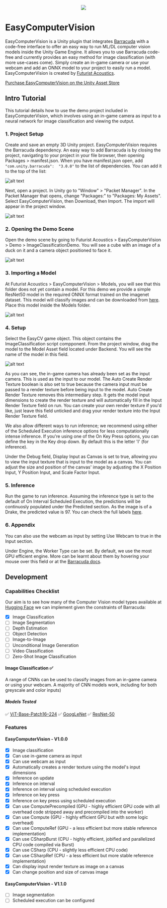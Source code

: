 <p align="center">
  <img src="https://github.com/FuturistAcoustics/EasyCV/blob/main/Images/EasyComputerVision%20Logo%20192x192.png">
</p>

# EasyComputerVision
EasyComputerVision is a Unity plugin that integrates [Barracuda](https://docs.unity3d.com/Packages/com.unity.barracuda@3.0/manual/TensorHandling.html) with a code-free interface to offer an easy way to run ML/DL computer vision models inside the Unity Game Engine. It allows you to use Barracuda code-free and currently provides an easy method for image classification (with more use-cases come). Simply create an in-game camera or use your webcam and add an ONNX model to your project to easily run a model. EasyComputerVision is created by [Futurist Acoustics](https://futuristacoustics.com/).

[Purchase EasyComputerVision on the Unity Asset Store](https://u3d.as/37DT)

## Intro Tutorial
This tutorial details how to use the demo project included in EasyComputerVision, which involves using an in-game camera as input to a neural network for image classification and viewing the output.

### 1. Project Setup
Create and save an empty 3D Unity project. EasyComputerVision requires the Barracuda dependency. An easy way to add Barracuda is by closing the project, navigating to your project in your file browser, then opening Packages > manifest.json. When you have manifest.json open, add 
`"com.unity.barracuda":  "3.0.0"` to the list of dependencies. You can add it to the top of the list:

![alt text](https://github.com/FuturistAcoustics/EasyCV/blob/main/Images/Tutorial_01.png?raw=true "Tutorial_1")

Next, open a project. In Unity go to "Window" > "Packet Manager". In the Packet Manager that opens, change "Packages:" to "Packages: My Assets". Select EasyComputerVision, then Download, then Import. The import will appear in the project window.

![alt text](https://github.com/FuturistAcoustics/EasyCV/blob/main/Images/Tutorial_02.png?raw=true "Tutorial_2")

### 2. Opening the Demo Scene
Open the demo scene by going to Futurist Acoustics > EasyComputerVision > Demo > ImageClassificationDemo. You will see a cube with an image of a duck on it and a camera object positioned to face it.

![alt text](https://github.com/FuturistAcoustics/EasyCV/blob/main/Images/Tutorial_03.png?raw=true "Tutorial_3")

### 3. Importing a Model
At Futurist Acoustics > EasyComputerVision > Models, you will see that this folder does not yet contain a model. For this demo we provide a simple ResNet50 model in the required ONNX format trained on the imagenet dataset. This model will classify images and can be downloaded from [here](https://github.com/FuturistAcoustics/EasyCV/tree/main/Models). Place this model inside the Models folder.

![alt text](https://github.com/FuturistAcoustics/EasyCV/blob/main/Images/Tutorial_04.png?raw=true "Tutorial_4")

### 4. Setup
Select the EasyCV game object. This object contains the ImageClassification script compponent. From the project window, drag the model to the Model Asset field located under Backend. You will see the name of the model in this field.

![alt text](https://github.com/FuturistAcoustics/EasyCV/blob/main/Images/Tutorial_05.png?raw=true "Tutorial_5")

As you can see, the in-game camera has already been set as the input camera. This is used as the input to our model. The Auto Create Render Texture boolean is also set to true because the camera input must be passed to a render texture before being input to the model. Auto Create Render Texture removes this intermediary step. It gets the model input dimensions to create the render texture and will automatically fill in the Input Render Texture field on run. You can create your own render texture if you'd like, just leave this field unticked and drag your render texture into the Input Render Texture field.

We also allow different ways to run inference; we recommend using either of the Scheduled Execution inference options for less computationally intense inference. If you're using one of the On Key Press options, you can define the key in the Key drop down. By default this is the letter 'I' (for inference).

Under the Debug field, Display Input as Canvas is set to true, allowing you to view the input texture that is input to the model as a canvas. You can adjust the size and position of the canvas' image by adjusting the X Position Input, Y Position Input, and Scale Factor Input.

### 5. Inference
Run the game to run inference. Assuming the inference type is set to the default of On Interval Scheduled Execution, the predictions will be continuosly populated under the Predicted section. As the image is of a Drake, the predicted value is 97. You can check the full labels [here](https://gist.github.com/yrevar/942d3a0ac09ec9e5eb3a).

### 6. Appendix
You can also use the webcam as input by setting Use Webcam to true in the Input section.

Under Engine, the Worker Type can be set. By default, we use the most GPU efficient engine. More can be learnt about them by hovering your mouse over this field or at the [Barracuda docs](https://docs.unity3d.com/Packages/com.unity.barracuda@3.0/manual/Worker.html).


## Development
### Capabilities Checklist
Our aim is to see how many of the Computer Vision model types available at [Hugging Face](https://huggingface.co/models) we can implement given the constraints of Barracuda:
- [x] Image Classification
- [ ] Image Segmentation
- [ ] Depth Estimation
- [ ] Object Detection
- [ ] Image-to-Image
- [ ] Unconditional Image Generation
- [ ] Video Classification
- [ ] Zero-Shot Image Classification

#### Image Classification ✅
A range of CNNs can be used to classify images from an in-game camera or using your webcam. A majority of CNN models work, including for both greyscale and color inputs)
##### Models Tested
✅ [ViT-Base-Patch16–224](https://huggingface.co/google/vit-base-patch16-224)
✅ [GoogLeNet](https://pytorch.org/hub/pytorch_vision_googlenet/)
✅ [ResNet-50](https://huggingface.co/microsoft/resnet-50)

### Features
#### EasyComputerVision - V1.0.0
- [x] Image classification
- [x] Can use in-game camera as input
- [x] Can use webcam as input
- [x] Automatically creates a render texture using the model's input dimensions
- [x] Inference on update
- [x] Inference on interval
- [x] Inference on interval using scheduled execution
- [x] Inference on key press
- [x] Inference on key press using scheduled execution
- [x] Can use ComputePrecompiled (GPU - highly efficient GPU code with all overhead code stripped away and precompiled into the worker)
- [x] Can use Compute (GPU - highly efficient GPU but with some logic overhead)
- [x] Can use ComputeRef (GPU - a less efficient but more stable reference implementation)
- [x] Can use CSharpBurst (CPU - highly efficient, jobified and parallelized CPU code compiled via Burst)
- [x] Can use CSharp (CPU - slightly less efficient CPU code)
- [x] Can use CSharpRef (CPU - a less efficient but more stable reference implementation)
- [x] Can display input render texture as image on a canvas
- [x] Can change position and size of canvas image

#### EasyComputerVision - V1.1.0
- [ ] Image segmentation
- [ ] Scheduled execution can be configured
